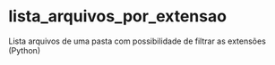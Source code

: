# lista_arquivos_por_extensao
Lista arquivos de uma pasta com possibilidade de filtrar as extensões (Python)
